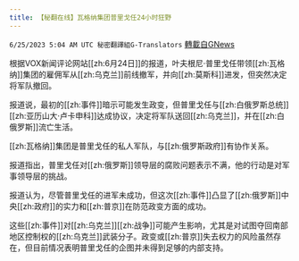 ```yaml
---
title: 【秘翻在线】瓦格纳集团普里戈任24小时狂野
---
```

`6/25/2023 5:04 AM UTC 秘密翻譯組G-Translators` [轉載自GNews](https://gnews.org/articles/1410513)

根据VOX新闻评论网站[[zh:6月24日]]的报道，叶夫根尼·普里戈任带领[[zh:瓦格纳]]集团的雇佣军从[[zh:乌克兰]]前线撤军，并向[[zh:莫斯科]]进发，但突然决定将军队撤回。

报道说，最初的[[zh:事件]]暗示可能发生政变，但普里戈任与[[zh:白俄罗斯总统]][[zh:亚历山大·卢卡申科]]达成协议，决定将军队送回[[zh:乌克兰]]，并在[[zh:白俄罗斯]]流亡生活。

[[zh:瓦格纳]]集团是普里戈任的私人军队，与[[zh:俄罗斯政府]]有协作关系。

报道指出，普里戈任对[[zh:俄罗斯]]领导层的腐败问题表示不满，他的行动是对军事领导层的挑战。

报道认为，尽管普里戈任的进军未成功，但这次[[zh:事件]]凸显了[[zh:俄罗斯]]中央[[zh:政府]]的实力和[[zh:普京]]在防范政变方面的成功。

这些[[zh:事件]]对[[zh:乌克兰]][[zh:战争]]可能产生影响，尤其是对试图夺回南部地区控制权的[[zh:乌克兰]]武装分子。政变或[[zh:普京]]失去权力的风险虽然存在，但目前情况表明普里戈任的企图并未得到足够的内部支持。
